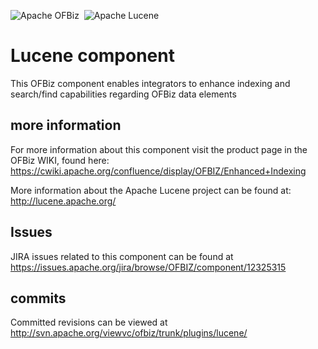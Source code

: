 <img src="http://ofbiz.apache.org/images/logo.png" alt="Apache OFBiz" />&nbsp; <img src="http://lucene.apache.org/images/lucene_logo_green_300.png" alt="Apache Lucene" />

# Lucene component
This OFBiz component enables integrators to enhance indexing and search/find capabilities
regarding OFBiz data elements

## more information
For more information about this component visit the product page in the OFBiz 
WIKI, found here:
https://cwiki.apache.org/confluence/display/OFBIZ/Enhanced+Indexing

More information about the Apache Lucene project can be found at: http://lucene.apache.org/

## Issues
JIRA issues related to this component can be found at 
https://issues.apache.org/jira/browse/OFBIZ/component/12325315

## commits
Committed revisions can be viewed at 
http://svn.apache.org/viewvc/ofbiz/trunk/plugins/lucene/